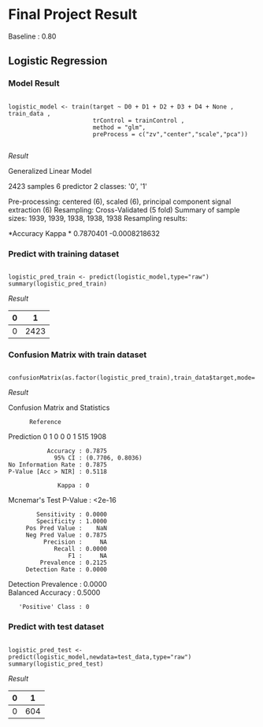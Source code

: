 # Final Project Result

Baseline : 0.80

## Logistic Regression 

### Model Result 

<pre><code>
logistic_model <- train(target ~ D0 + D1 + D2 + D3 + D4 + None , train_data , 
                        trControl = trainControl , 
                        method = "glm", 
                        preProcess = c("zv","center","scale","pca"))

</code></pre>

*Result*

Generalized Linear Model 

2423 samples
   6 predictor
   2 classes: '0', '1' 

Pre-processing: centered (6), scaled (6), principal component signal extraction (6) 
Resampling: Cross-Validated (5 fold) 
Summary of sample sizes: 1939, 1939, 1938, 1938, 1938 
Resampling results:

  *Accuracy   Kappa        *
  0.7870401  -0.0008218632


### Predict with training dataset 
<pre><code>
logistic_pred_train <- predict(logistic_model,type="raw")
summary(logistic_pred_train)
</code></pre>

*Result*

| 0 | 1 |
|--- | --- |
| 0 | 2423 |

### Confusion Matrix with train dataset 

<pre><code>
confusionMatrix(as.factor(logistic_pred_train),train_data$target,mode='everything')
</code></pre>

*Result*

Confusion Matrix and Statistics

          Reference
Prediction    0    1
         0    0    0
         1  515 1908
                                          
               Accuracy : 0.7875          
                 95% CI : (0.7706, 0.8036)
    No Information Rate : 0.7875          
    P-Value [Acc > NIR] : 0.5118          
                                          
                  Kappa : 0               
                                          
 Mcnemar's Test P-Value : <2e-16          
                                          
            Sensitivity : 0.0000          
            Specificity : 1.0000          
         Pos Pred Value :    NaN          
         Neg Pred Value : 0.7875          
              Precision :     NA          
                 Recall : 0.0000          
                     F1 :     NA          
             Prevalence : 0.2125          
         Detection Rate : 0.0000          
   Detection Prevalence : 0.0000          
      Balanced Accuracy : 0.5000          
                                          
       'Positive' Class : 0  

### Predict with test dataset 

<pre><code>
logistic_pred_test <- predict(logistic_model,newdata=test_data,type="raw")
summary(logistic_pred_test)
</code></pre>

*Result*

| 0 | 1 |
|--- | --- |
| 0 | 604 |













